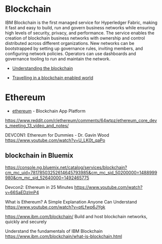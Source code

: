 # Blockchain

IBM Blockchain is the first managed service for Hyperledger Fabric, making it fast and easy to build, run and govern business networks while ensuring high levels of security, privacy, and performance. The service enables the creation of blockchain business networks with ownership and control distributed across different organizations. New networks can be bootstrapped by setting up governance rules, inviting members, and configuring network policies. Operators can use dashboards and governance tooling to run and maintain the network.

* [Understanding the blockchain](https://www.oreilly.com/ideas/understanding-the-blockchain)

* [Travelling in a blockchain enabled world](https://venturebeat.com/2017/04/13/travelling-in-a-blockchain-enabled-world/)


# Ethereum
* [ethereum](https://www.ethereum.org/) - Blockchain App Platform

https://www.reddit.com/r/ethereum/comments/64wtpz/ethereum_core_devs_meeting_13_video_and_notes/

DEVCON1: Ethereum for Dummies - Dr. Gavin Wood 
https://www.youtube.com/watch?v=U_LK0t_qaPo


## blockchain in Bluemix

https://console.ng.bluemix.net/catalog/services/blockchain?cm_mc_uid=78178503252614645793985&cm_mc_sid_50200000=1488999980&cm_mc_sid_52640000=1492465775


Devcon2: Ethereum in 25 Minutes 
https://www.youtube.com/watch?v=66SaEDzlmP4


What is Ethereum? A Simple Explanation Anyone Can Understand 
https://www.youtube.com/watch?v=ptLfwp6JYgk

https://www.ibm.com/blockchain/
Build and host blockchain networks, quickly and securely


Understand the fundamentals of IBM Blockchain
https://www.ibm.com/blockchain/what-is-blockchain.html
